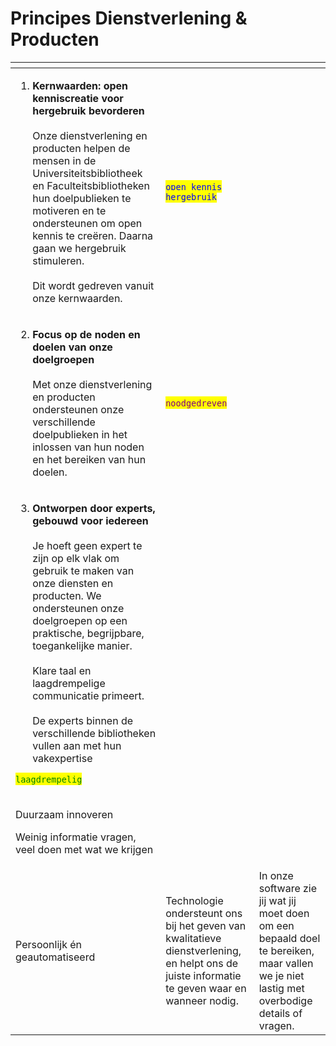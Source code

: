 # Principes Dienstverlening & Producten

<table data-card-size="large" data-view="cards"><thead><tr><th></th><th></th><th></th></tr></thead><tbody><tr><td><ol><li><strong>Kernwaarden: open kenniscreatie voor hergebruik bevorderen</strong><br><br>Onze dienstverlening en producten helpen de mensen in de Universiteitsbibliotheek en Faculteitsbibliotheken hun doelpublieken te motiveren en te ondersteunen om open kennis te creëren. Daarna gaan we hergebruik stimuleren.<br><br>Dit wordt gedreven vanuit onze kernwaarden.</li></ol></td><td><mark style="color:blue;"><code>open kennis</code></mark><br><mark style="color:blue;"><code>hergebruik</code></mark></td><td></td></tr><tr><td><ol start="2"><li><strong>Focus op de noden en doelen van onze doelgroepen</strong><br><br>Met onze dienstverlening en producten ondersteunen onze verschillende doelpublieken in het inlossen van hun noden en het bereiken van hun doelen.</li></ol></td><td><mark style="color:purple;"><code>noodgedreven</code></mark></td><td></td></tr><tr><td><ol start="3"><li><strong>Ontworpen door experts,</strong><br><strong>gebouwd voor iedereen</strong><br><br>Je hoeft geen expert te zijn op elk vlak om gebruik te maken van onze diensten en producten. We ondersteunen onze doelgroepen op een praktische, begrijpbare, toegankelijke manier.<br><br>Klare taal en laagdrempelige communicatie primeert.<br><br>De experts binnen de verschillende bibliotheken vullen aan met hun vakexpertise</li></ol><p><mark style="color:green;"><code>laagdrempelig</code></mark></p></td><td></td><td></td></tr><tr><td><p>Duurzaam innoveren</p><p></p><p>Weinig informatie vragen, veel doen met wat we krijgen</p></td><td></td><td></td></tr><tr><td>Persoonlijk én geautomatiseerd</td><td>Technologie ondersteunt ons bij het geven van kwalitatieve dienstverlening, en helpt ons de juiste informatie te geven waar en wanneer nodig.</td><td>In onze software zie jij wat jij moet doen om een bepaald doel te bereiken, maar vallen we je niet lastig met overbodige details of vragen.</td></tr></tbody></table>

